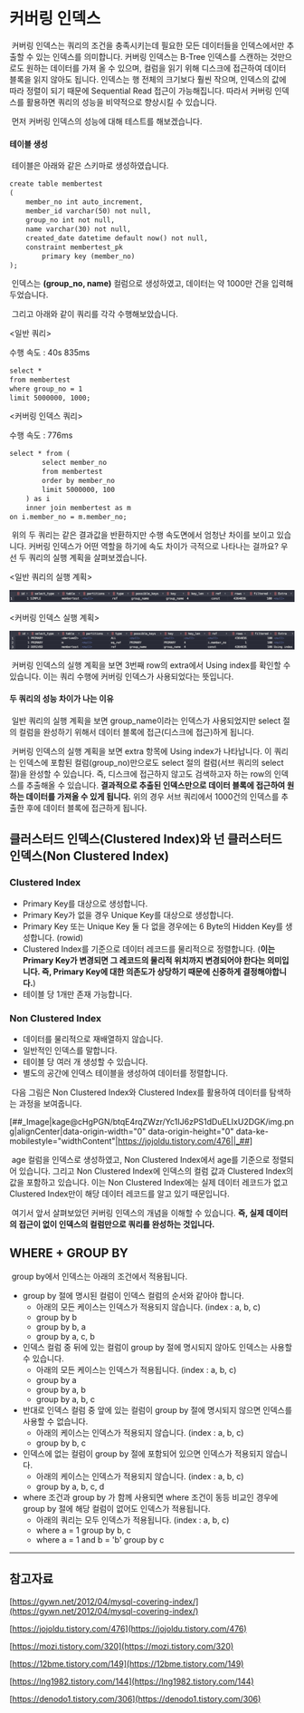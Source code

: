 # 커버링 인덱스

 커버링 인덱스는 쿼리의 조건을 충족시키는데 필요한 모든 데이터들을 인덱스에서만 추출할 수 있는 인덱스를 의미합니다. 커버링 인덱스는 B-Tree 인덱스를 스캔하는 것만으로도 원하는 데이터를 가져 올 수 있으며, 컬럼을 읽기 위해 디스크에 접근하여 데이터 블록을 읽지 않아도 됩니다. 인덱스는 행 전체의 크기보다 훨씬 작으며, 인덱스의 값에 따라 정렬이 되기 때문에 Sequential Read 접근이 가능해집니다. 따라서 커버링 인덱스를 활용하면 쿼리의 성능을 비약적으로 향상시킬 수 있습니다.

 먼저 커버링 인덱스의 성능에 대해 테스트를 해보겠습니다.

#### 테이블 생성

 테이블은 아래와 같은 스키마로 생성하였습니다.

```
create table membertest
(
	member_no int auto_increment,
	member_id varchar(50) not null,
	group_no int not null,
	name varchar(30) not null,
	created_date datetime default now() not null,
	constraint membertest_pk
		primary key (member_no)
);
```

 인덱스는 **(group\_no, name)** 컬럼으로 생성하였고, 데이터는 약 1000만 건을 입력해두었습니다.

 그리고 아래와 같이 쿼리를 각각 수행해보았습니다.

<일반 쿼리>

수행 속도 : 40s 835ms

```
select *
from membertest
where group_no = 1
limit 5000000, 1000;
```

<커버링 인덱스 쿼리>

수행 속도 : 776ms

```
select * from (
        select member_no
        from membertest
        order by member_no
        limit 5000000, 100
    ) as i
    inner join membertest as m
on i.member_no = m.member_no;
```

 위의 두 쿼리는 같은 결과값을 반환하지만 수행 속도면에서 엄청난 차이를 보이고 있습니다. 커버링 인덱스가 어떤 역할을 하기에 속도 차이가 극적으로 나타나는 걸까요? 우선 두 쿼리의 실행 계획을 살펴보겠습니다.

<일반 쿼리의 실행 계획>

![common_query](./images/common_query.png)

<커버링 인덱스 실행 계획>

![covering_index_query](./images/covering_index_query.png)

 커버링 인덱스의 실행 계획을 보면 3번째 row의 extra에서 Using index를 확인할 수 있습니다. 이는 쿼리 수행에 커버링 인덱스가 사용되었다는 뜻입니다.

#### 두 쿼리의 성능 차이가 나는 이유

 일반 쿼리의 실행 계획을 보면 group\_name이라는 인덱스가 사용되었지만 select 절의 컬럼을 완성하기 위해서 데이터 블록에 접근(디스크에 접근)하게 됩니다.

 커버링 인덱스의 실행 계획을 보면 extra 항목에 Using index가 나타납니다. 이 쿼리는 인덱스에 포함된 컬럼(group\_no)만으로도 select 절의 컬럼(서브 쿼리의 select 절)을 완성할 수 있습니다. 즉, 디스크에 접근하지 않고도 검색하고자 하는 row의 인덱스를 추출해올 수 있습니다. **결과적으로 추출된 인덱스만으로 데이터 블록에 접근하여 원하는 데이터를 가져올 수 있게 됩니다.** 위의 경우 서브 쿼리에서 1000건의 인덱스를 추출한 후에 데이터 블록에 접근하게 됩니다.

## 클러스터드 인덱스(Clustered Index)와 넌 클러스터드 인덱스(Non Clustered Index)

### Clustered Index

-   Primary Key를 대상으로 생성합니다.
-   Primary Key가 없을 경우 Unique Key를 대상으로 생성합니다.
-   Primary Key 또는 Unique Key 둘 다 없을 경우에는 6 Byte의 Hidden Key를 생성합니다. (rowid)
-   Clustered Index를 기준으로 데이터 레코드를 물리적으로 정렬합니다. (**이는 Primary Key가 변경되면 그 레코드의 물리적 위치까지 변경되어야 한다는 의미입니다. 즉, Primary Key에 대한 의존도가 상당하기 때문에 신중하게 결정해야합니다.**)
-   테이블 당 1개만 존재 가능합니다.

### Non Clustered Index

-   데이터를 물리적으로 재배열하지 않습니다.
-   일반적인 인덱스를 말합니다.
-   테이블 당 여러 개 생성할 수 있습니다.
-   별도의 공간에 인덱스 테이블을 생성하여 데이터를 정렬합니다.

 다음 그림은 Non Clustered Index와 Clustered Index를 활용하여 데이터를 탐색하는 과정을 보여줍니다.

[##_Image|kage@cHgPGN/btqE4rqZWzr/Yc1IJ6zPS1dDuELIxU2DGK/img.png|alignCenter|data-origin-width="0" data-origin-height="0" data-ke-mobilestyle="widthContent"|https://jojoldu.tistory.com/476||_##]

 age 컬럼을 인덱스로 생성하였고, Non Clustered Index에서 age를 기준으로 정렬되어 있습니다. 그리고 Non Clustered Index에 인덱스의 컬럼 값과 Clustered Index의 값을 포함하고 있습니다. 이는 Non Clustered Index에는 실제 데이터 레코드가 없고 Clustered Index만이 해당 데이터 레코드를 알고 있기 때문입니다.

 여기서 앞서 살펴보았던 커버링 인덱스의 개념을 이해할 수 있습니다. **즉, 실제 데이터의 접근이 없이 인덱스의 컬럼만으로 쿼리를 완성하는 것입니다.**

## WHERE + GROUP BY

 group by에서 인덱스는 아래의 조건에서 적용됩니다.

-   group by 절에 명시된 컬럼이 인덱스 컬럼의 순서와 같아야 합니다.
    -   아래의 모든 케이스는 인덱스가 적용되지 않습니다. (index : a, b, c)
    -   group by b
    -   group by b, a
    -   group by a, c, b
-   인덱스 컬럼 중 뒤에 있는 컬럼이 group by 절에 명시되지 않아도 인덱스는 사용할 수 있습니다.
    -   아래의 모든 케이스는 인덱스가 적용됩니다. (index : a, b, c)
    -   group by a
    -   group by a, b
    -   group by a, b, c
-   반대로 인덱스 컬럼 중 앞에 있는 컬럼이 group by 절에 명시되지 않으면 인덱스를 사용할 수 없습니다.
    -   아래의 케이스는 인덱스가 적용되지 않습니다. (index : a, b, c)
    -   group by b, c
-   인덱스에 없는 컬럼이 group by 절에 포함되어 있으면 인덱스가 적용되지 않습니다.
    -   아래의 케이스는 인덱스가 적용되지 않습니다. (index : a, b, c)
    -   group by a, b, c, d
-   where 조건과 group by 가 함께 사용되면 where 조건이 동등 비교인 경우에 group by 절에 해당 컬럼이 없어도 인덱스가 적용됩니다.
    -   아래의 쿼리는 모두 인덱스가 적용됩니다. (index : a, b, c)
    -   where a = 1 group by b, c
    -   where a = 1 and b = 'b' group by c

---

## 참고자료

[https://gywn.net/2012/04/mysql-covering-index/](https://gywn.net/2012/04/mysql-covering-index/)

[https://jojoldu.tistory.com/476](https://jojoldu.tistory.com/476)

[https://mozi.tistory.com/320](https://mozi.tistory.com/320)

[https://12bme.tistory.com/149](https://12bme.tistory.com/149)

[https://lng1982.tistory.com/144](https://lng1982.tistory.com/144)

[https://denodo1.tistory.com/306](https://denodo1.tistory.com/306)